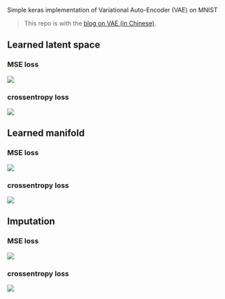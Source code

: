 Simple keras implementation of Variational Auto-Encoder (VAE) on MNIST

> This repo is with the [blog on VAE (in Chinese)](http://blog.csdn.net/jackytintin/article/details/53641885).

## Learned latent space
### MSE loss
![](./img/z_mse.png)
### crossentropy loss
![](./img/z_xent.png)

## Learned manifold 
### MSE loss
![](./img/x_mse.png)
### crossentropy loss
![](./img/x_xent.png)


## Imputation
### MSE loss
![](./img/i_mse.png)
### crossentropy loss
![](./img/i_xent.png)
